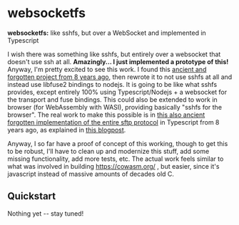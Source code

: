 # websocketfs

**websocketfs:** like sshfs, but over a WebSocket and implemented in Typescript

I wish there was something like sshfs, but entirely over a websocket that doesn't use ssh at all. **Amazingly... I just implemented a prototype of this!** Anyway, I'm pretty excited to see this work. I found this [ancient and forgotten project from 8 years ago](https://github.com/lukaaash/vfs/tree/master), then rewrote it to not use sshfs at all and instead use libfuse2 bindings to nodejs. It is going to be like what sshfs provides, except entirely 100% using Typescript/Nodejs \+ a websocket for the transport and fuse bindings. This could also be extended to work in browser \(for WebAssembly with WASI\), providing basically "sshfs for the browser". The real work to make this possible is in [this also ancient forgotten implementation of the entire sftp protocol](https://github.com/lukaaash/sftp-ws) in Typescript from 8 years ago, as explained in [this blogpost](https://lukas.pokorny.eu/sftp-over-websockets/).

Anyway, I so far have a proof of concept of this working, though to get this to be robust, I'll have to clean up and modernize this stuff, add some missing functionality, add more tests, etc. The actual work feels similar to what was involved in building https://cowasm.org/ , but easier, since it's javascript instead of massive amounts of decades old C.

## Quickstart

Nothing yet -- stay tuned!
